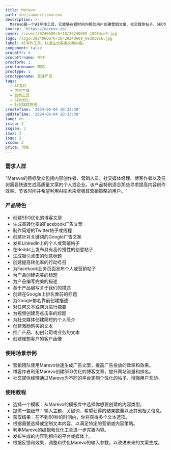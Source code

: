 ```yaml
---
title: Marevo
path: shejiaomeiti/marevo
description: >-
  Marevo是一个AI写作工具，它能够在短时间内帮助用户创建营销文案、社交媒体帖子、SEO博客、标题等。通过使用AI技术，Marevo能够显著提高内容创作的效率，节省用户的时间，并提高生产力。产品提供多种模板和选项，以适应不同的内容创建需求，从简短的推文到详细的产品描述，Marevo都能提供帮助。此外，Marevo还提供了文本摘要、视频标题生成、个人简介创建等功能，以满足更广泛的内容创作需求。
source: 'https://marevo.io/'
cover: /cover/20240609/6/10/20240609_18904ce9.jpg
logo: /logo/20240609/6/10/20240609_0e3039c6.jpg
label: AI写作工具，快速生成各类文案内容。
component: false
procattr: 6
procattrname: 写作
procform: 1
procformname: 网站
proctype: 1
proctypename: 普通产品
tags:
  - AI写作
  - 内容生成
  - 营销工具
  - SEO优化
  - 社交媒体管理
createTime: '2024-06-04 10:33:38'
updateTime: '2024-06-04 10:33:38'
lang: en
isicp: 2
isqian: 2
iswx: 2
isqq: 2
iscom: 2
price: 付费
---
```




### 需求人群
"Marevo的目标受众包括内容创作者、营销人员、社交媒体经理、博客作者以及任何需要快速生成高质量文案的个人或企业。该产品特别适合那些寻求提高内容创作效率、节省时间并希望利用AI技术来增强其营销策略的用户。"

### 产品特色
* 创建SEO优化的博客文章
* 生成高转化率的Facebook广告文案
* 制作简短的Twitter帖子或线程
* 创建针对关键词的Google广告文案
* 发布LinkedIn上的个人或营销帖子
* 在Reddit上发布具有高传播性的创意帖子
* 生成吸引点击的创意标题
* 创建提高转化率的行动号召
* 为Facebook业务页面发布个人或营销帖子
* 为产品创建完美的标题
* 为产品编写完美的描述
* 基于产品编写关于我们的描述
* 创建在Google上排名靠前的标题
* 为Google排名靠前创建描述
* 对任何文本或网页进行摘要
* 为视频创建高点击率的标题
* 为社交媒体创建简短的个人简介
* 创建激励购买的文本
* 推广产品、初创公司或业务的文本
* 创建理想客户的客户画像

### 使用场景示例
* 营销团队使用Marevo快速生成广告文案，提高广告投放的效率和效果。
* 博客作者利用Marevo创建SEO优化的博客文章，提升网站流量和排名。
* 社交媒体经理通过Marevo为不同的平台定制个性化的帖子，增强用户互动。

### 使用教程
* 选择一个模板：从Marevo的模板库中选择你想要创建的内容类型。
* 提供一些细节：输入主题、关键词、希望获得的结果数量以及其他相关信息。
* 获取结果：在不到60秒的时间内，你将获得多个文本选项。
* 根据需要选择或定制文本内容，以满足特定的营销或内容策略。
* 利用Marevo的编辑和优化工具进一步完善内容。
* 发布生成的内容到相应的平台或媒体上。
* 根据反馈和效果，调整和优化Marevo的输入参数，以改进未来的文案生成。

  
